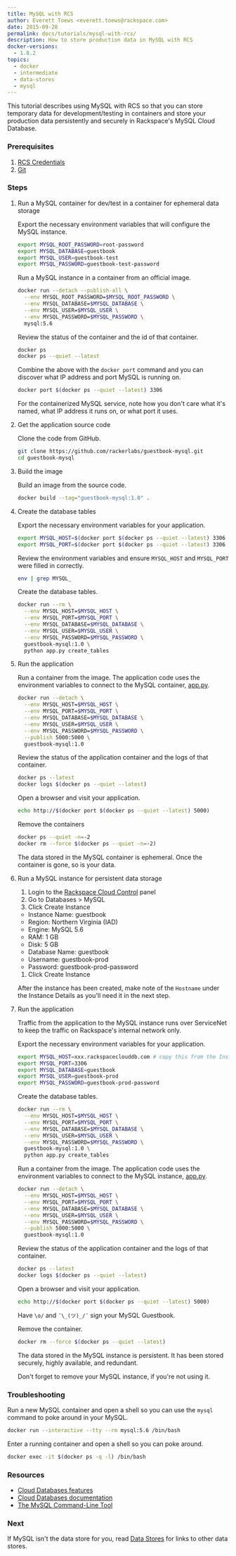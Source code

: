 ```yaml
---
title: MySQL with RCS
author: Everett Toews <everett.toews@rackspace.com>
date: 2015-09-28
permalink: docs/tutorials/mysql-with-rcs/
description: How to store production data in MySQL with RCS
docker-versions:
  - 1.8.2
topics:
  - docker
  - intermediate
  - data-stores
  - mysql
---
```


This tutorial describes using MySQL with RCS so that you can store temporary data for development/testing in containers and store your production data persistently and securely in Rackspace's MySQL Cloud Database.

### Prerequisites

1. [RCS Credentials](rcs-credentials)
1. [Git](https://git-scm.com/downloads)

### Steps

1. Run a MySQL container for dev/test in a container for ephemeral data storage

    Export the necessary environment variables that will configure the MySQL instance.

    ```bash
    export MYSQL_ROOT_PASSWORD=root-password
    export MYSQL_DATABASE=guestbook
    export MYSQL_USER=guestbook-test
    export MYSQL_PASSWORD=guestbook-test-password
    ```

    Run a MySQL instance in a container from an official image.

    ```bash
    docker run --detach --publish-all \
      --env MYSQL_ROOT_PASSWORD=$MYSQL_ROOT_PASSWORD \
      --env MYSQL_DATABASE=$MYSQL_DATABASE \
      --env MYSQL_USER=$MYSQL_USER \
      --env MYSQL_PASSWORD=$MYSQL_PASSWORD \
      mysql:5.6
    ```

    Review the status of the container and the id of that container.

    ```bash
    docker ps
    docker ps --quiet --latest
    ```

    Combine the above with the `docker port` command and you can discover what IP address and port MySQL is running on.

    ```bash
    docker port $(docker ps --quiet --latest) 3306
    ```

    For the containerized MySQL service, note how you don't care what it's named, what IP address it runs on, or what port it uses.

1. Get the application source code

    Clone the code from GitHub.

    ```bash
    git clone https://github.com/rackerlabs/guestbook-mysql.git
    cd guestbook-mysql
    ```

1. Build the image

    Build an image from the source code.

    ```bash
    docker build --tag="guestbook-mysql:1.0" .
    ```

1. Create the database tables

    Export the necessary environment variables for your application.

    ```bash
    export MYSQL_HOST=$(docker port $(docker ps --quiet --latest) 3306 | cut -f 1 -d ':')
    export MYSQL_PORT=$(docker port $(docker ps --quiet --latest) 3306 | cut -f 2 -d ':')
    ```

    Review the environment variables and ensure `MYSQL_HOST` and `MYSQL_PORT` were filled in correctly.

    ```bash
    env | grep MYSQL_
    ```

    Create the database tables.

    ```bash
    docker run --rm \
      --env MYSQL_HOST=$MYSQL_HOST \
      --env MYSQL_PORT=$MYSQL_PORT \
      --env MYSQL_DATABASE=$MYSQL_DATABASE \
      --env MYSQL_USER=$MYSQL_USER \
      --env MYSQL_PASSWORD=$MYSQL_PASSWORD \
      guestbook-mysql:1.0 \
      python app.py create_tables
    ```

1. Run the application

    Run a container from the image. The application code uses the environment variables to connect to the MySQL container, [app.py](https://github.com/rackerlabs/guestbook-mysql/blob/master/app.py).

    ```bash
    docker run --detach \
      --env MYSQL_HOST=$MYSQL_HOST \
      --env MYSQL_PORT=$MYSQL_PORT \
      --env MYSQL_DATABASE=$MYSQL_DATABASE \
      --env MYSQL_USER=$MYSQL_USER \
      --env MYSQL_PASSWORD=$MYSQL_PASSWORD \
      --publish 5000:5000 \
      guestbook-mysql:1.0
    ```

    Review the status of the application container and the logs of that container.

    ```bash
    docker ps --latest
    docker logs $(docker ps --quiet --latest)
    ```

    Open a browser and visit your application.

    ```bash
    echo http://$(docker port $(docker ps --quiet --latest) 5000)
    ```

    Remove the containers

    ```bash
    docker ps --quiet -n=-2
    docker rm --force $(docker ps --quiet -n=-2)
    ```

    The data stored in the MySQL container is ephemeral. Once the container is gone, so is your data.

1. Run a MySQL instance for persistent data storage

    1. Login to the [Rackspace Cloud Control](https://mycloud.rackspace.com/) panel
    1. Go to Databases > MySQL
    1. Click Create Instance
     * Instance Name: guestbook
     * Region: Northern Virginia (IAD)
     * Engine: MySQL 5.6
     * RAM: 1 GB
     * Disk: 5 GB
     * Database Name: guestbook
     * Username: guestbook-prod
     * Password: guestbook-prod-password
    1. Click Create Instance

    After the instance has been created, make note of the `Hostname` under the Instance Details as you'll need it in the next step.

1. Run the application

    Traffic from the application to the MySQL instance runs over ServiceNet to keep the traffic on Rackspace's internal network only.

    Export the necessary environment variables for your application.

    ```bash
    export MYSQL_HOST=xxx.rackspaceclouddb.com # copy this from the Instance Details
    export MYSQL_PORT=3306
    export MYSQL_DATABASE=guestbook
    export MYSQL_USER=guestbook-prod
    export MYSQL_PASSWORD=guestbook-prod-password
    ```

    Create the database tables.

    ```bash
    docker run --rm \
      --env MYSQL_HOST=$MYSQL_HOST \
      --env MYSQL_PORT=$MYSQL_PORT \
      --env MYSQL_DATABASE=$MYSQL_DATABASE \
      --env MYSQL_USER=$MYSQL_USER \
      --env MYSQL_PASSWORD=$MYSQL_PASSWORD \
      guestbook-mysql:1.0 \
      python app.py create_tables
    ```

    Run a container from the image. The application code uses the environment variables to connect to the MySQL instance, [app.py](https://github.com/rackerlabs/guestbook-mysql/blob/master/app.py).

    ```bash
    docker run --detach \
      --env MYSQL_HOST=$MYSQL_HOST \
      --env MYSQL_PORT=$MYSQL_PORT \
      --env MYSQL_DATABASE=$MYSQL_DATABASE \
      --env MYSQL_USER=$MYSQL_USER \
      --env MYSQL_PASSWORD=$MYSQL_PASSWORD \
      --publish 5000:5000 \
      guestbook-mysql:1.0
    ```

    Review the status of the application container and the logs of that container.

    ```bash
    docker ps --latest
    docker logs $(docker ps --quiet --latest)
    ```

    Open a browser and visit your application.

    ```bash
    echo http://$(docker port $(docker ps --quiet --latest) 5000)
    ```

    Have `\o/` and `¯\_(ツ)_/¯` sign your MySQL Guestbook.

    Remove the container.

    ```bash
    docker rm --force $(docker ps --quiet --latest)
    ```

    The data stored in the MySQL instance is persistent. It has been stored securely, highly available, and redundant.

    Don't forget to remove your MySQL instance, if you're not using it.

### Troubleshooting

Run a new MySQL container and open a shell so you can use the `mysql` command to poke around in your MySQL.

```bash
docker run --interactive --tty --rm mysql:5.6 /bin/bash
```

Enter a running container and open a shell so you can poke around.

```bash
docker exec -it $(docker ps -q -l) /bin/bash
```

### Resources

* [Cloud Databases features](http://www.rackspace.com/cloud/databases)
* [Cloud Databases documentation](http://www.rackspace.com/knowledge_center/getting-started/cloud-databases)
* [The MySQL Command-Line Tool](http://dev.mysql.com/doc/refman/5.6/en/mysql.html)

### Next

If MySQL isn't the data store for you, read [Data Stores](data-stores) for links to other data stores.
